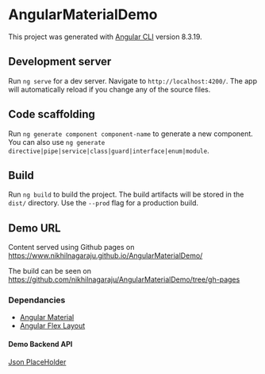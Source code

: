 # AngularMaterialDemo

This project was generated with [Angular CLI](https://github.com/angular/angular-cli) version 8.3.19.

## Development server

Run `ng serve` for a dev server. Navigate to `http://localhost:4200/`. The app will automatically reload if you change any of the source files.

## Code scaffolding

Run `ng generate component component-name` to generate a new component. You can also use `ng generate directive|pipe|service|class|guard|interface|enum|module`.

## Build

Run `ng build` to build the project. The build artifacts will be stored in the `dist/` directory. Use the `--prod` flag for a production build.

## Demo URL
Content served using Github pages on https://www.nikhilnagaraju.github.io/AngularMaterialDemo/

The build can be seen on https://github.com/nikhilnagaraju/AngularMaterialDemo/tree/gh-pages

### Dependancies
* [Angular Material](https://material.angular.io)
* [Angular Flex Layout](https://github.com/angular/flex-layout)

#### Demo Backend API
[Json PlaceHolder](https://jsonplaceholder.typicode.com)